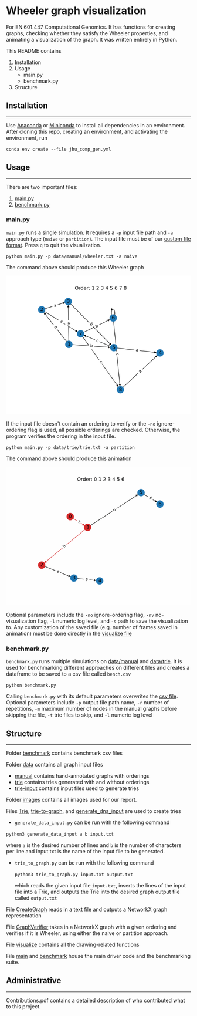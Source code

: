 # Wheeler graph visualization
For EN.601.447 Computational Genomics. It has functions for creating graphs, checking whether they satisfy the Wheeler properties, and animating a visualization of the graph. It was written entirely in Python.

This README contains
1. Installation
2. Usage
    * main.py
    * benchmark.py
3. Structure


## Installation
----------------------
Use [Anaconda](https://www.anaconda.com/products/individual) or [Miniconda](https://docs.conda.io/en/latest/miniconda.html) to install all dependencies in an environment. After cloning this repo, creating an environment, and activating the environment, run


```
conda env create --file jhu_comp_gen.yml
```

## Usage
----------------------
There are two important files:
1. [main.py](###main.py)
2. [benchmark.py](###benchmark.py)

### main.py
`main.py` runs a single simulation. It requires a `-p` input file path and `-a` approach type (`naive` or `partition`). The input file must be of our [custom file format](data/README.md). Press `q` to quit the visualization.

```
python main.py -p data/manual/wheeler.txt -a naive
```
The command above should produce this Wheeler graph

![Wheeler graph](images/wheeler-vis.png)

If the input file doesn't contain an ordering to verify or the `-no` ignore-ordering flag is used, all possible orderings are checked.
Otherwise, the program verifies the ordering in the input file.

```
python main.py -p data/trie/trie.txt -a partition
```
The command above should produce this animation

![Animation](images/trie.gif)

Optional parameters include the `-no` ignore-ordering flag, `-nv` no-visualization flag, `-l` numeric log level, and `-s` path to save the visualization to. Any customization of the saved file (e.g. number of frames saved in animation) must be done directly in the [visualize file](visualize.py)

### benchmark.py
`benchmark.py` runs multiple simulations on [data/manual](data/manual) and [data/trie](data/trie). It is used for benchmarking different approaches on different files and creates a dataframe to be saved to a csv file called `bench.csv`

```
python benchmark.py
```
Calling `benchmark.py` with its default parameters overwrites the [csv file](benchmark/bench.csv).
Optional parameters include `-p` output file path name, `-r` number of repetitions, `-m` maximum number of nodes in the manual graphs before skipping the file, `-t` trie files to skip, and `-l` numeric log level

## Structure
----------------------
Folder [benchmark](benchmark) contains benchmark csv files

Folder [data](data) contains all graph input files

* [manual](data/manual) contains hand-annotated graphs with orderings
* [trie](data/trie) contains tries generated with and without orderings
* [trie-input](data/trie-input) contains input files used to generate tries

Folder [images](images) contains all images used for our report.

Files [Trie](Trie.py), [trie-to-graph](trie_to_graph.py), and [generate_dna_input](generate_dna_input.py) are used to create tries

-  `generate_data_input.py` can be run with the following command

  ```python3 generate_data_input a b input.txt``` 

  where `a` is the desired number of lines and `b` is the number of characters per line and input.txt is the name of the input file to be generated.

- `trie_to_graph.py` can be run with the following command

  ```python3 trie_to_graph.py input.txt output.txt ```
 
  which reads the given input file `input.txt`, inserts the lines of the input file into a Trie, and outputs the Trie into the desired graph output file called `output.txt`

File [CreateGraph](CreateGraph.py) reads in a text file and outputs a NetworkX graph representation

File [GraphVerifier](GraphVerifier.py) takes in a NetworkX graph with a given ordering and verifies if it is Wheeler, using either the naive or partition approach.

File [visualize](visualize.py) contains all the drawing-related functions

File [main](main.py) and [benchmark](benchmark.py) house the main driver code and the benchmarking suite.

## Administrative
 -------------------
Contributions.pdf contains a detailed description of who contributed what to this project. 

